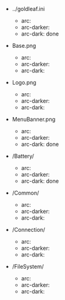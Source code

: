 * ../goldleaf.ini
  * arc:
  * arc-darker:
  * arc-dark: done

* Base.png
  * arc:
  * arc-darker:
  * arc-dark:
  
* Logo.png
  * arc:
  * arc-darker:
  * arc-dark:
  
* MenuBanner.png
  * arc:
  * arc-darker:
  * arc-dark: done

* /Battery/
  * arc:
  * arc-darker:
  * arc-dark: done

* /Common/
  * arc:
  * arc-darker:
  * arc-dark:
  
* /Connection/
  * arc:
  * arc-darker:
  * arc-dark:
  
* /FileSystem/
  * arc:
  * arc-darker:
  * arc-dark:
